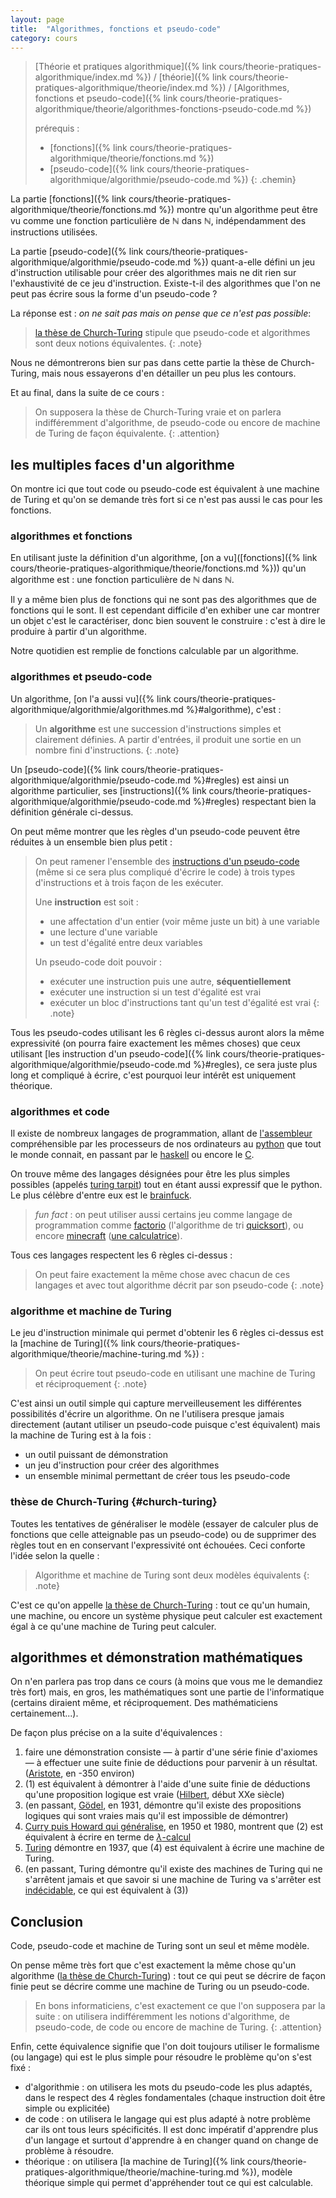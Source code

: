```yaml
---
layout: page
title:  "Algorithmes, fonctions et pseudo-code"
category: cours
---
```


> [Théorie et pratiques algorithmique]({% link cours/theorie-pratiques-algorithmique/index.md %}) / [théorie]({% link cours/theorie-pratiques-algorithmique/theorie/index.md %}) / [Algorithmes, fonctions et pseudo-code]({% link cours/theorie-pratiques-algorithmique/theorie/algorithmes-fonctions-pseudo-code.md %})
>
> prérequis :
>
>* [fonctions]({% link cours/theorie-pratiques-algorithmique/theorie/fonctions.md %})
>* [pseudo-code]({% link cours/theorie-pratiques-algorithmique/algorithmie/pseudo-code.md %})
{: .chemin}

La partie [fonctions]({% link cours/theorie-pratiques-algorithmique/theorie/fonctions.md %}) montre qu'un algorithme peut être vu comme une fonction particulière de $\mathbb{N}$ dans $\mathbb{N}$, indépendamment des instructions utilisées.

La partie [pseudo-code]({% link cours/theorie-pratiques-algorithmique/algorithmie/pseudo-code.md %}) quant-a-elle défini un jeu d'instruction utilisable pour créer des algorithmes mais ne dit rien sur l'exhaustivité de ce jeu d'instruction. Existe-t-il des algorithmes que l'on ne peut pas écrire sous la forme d'un pseudo-code ?

La réponse est : *on ne sait pas mais on pense que ce n'est pas possible*:

> [la thèse de Church-Turing](https://plato.stanford.edu/entries/turing-machine/#ThesDefiAxioTheo) stipule que pseudo-code et algorithmes sont deux notions équivalentes.
{: .note}

Nous ne démontrerons bien sur pas dans cette partie la thèse de Church-Turing, mais nous essayerons d'en détailler un peu plus les contours.

Et au final, dans la suite de ce cours :

> On supposera la thèse de Church-Turing vraie et on parlera indifféremment d'algorithme, de pseudo-code ou encore de machine de Turing de façon équivalente.
{: .attention}

## les multiples faces d'un algorithme

On montre ici que tout code ou pseudo-code est équivalent à une machine de Turing et qu'on se demande très fort si ce n'est pas aussi le cas pour les fonctions.

### algorithmes et fonctions

En utilisant juste la définition d'un algorithme, [on a vu]([fonctions]({% link cours/theorie-pratiques-algorithmique/theorie/fonctions.md %})) qu'un algorithme est : une fonction particulière de $\mathbb{N}$ dans $\mathbb{N}$.

Il y a même bien plus de fonctions qui ne sont pas des algorithmes que de fonctions qui le sont. Il est cependant difficile d'en exhiber une car montrer un objet c'est le caractériser, donc bien souvent le construire : c'est à dire le produire à partir d'un algorithme.

Notre quotidien est remplie de fonctions calculable par un algorithme.

### algorithmes et pseudo-code

Un algorithme, [on l'a aussi vu]({% link cours/theorie-pratiques-algorithmique/algorithmie/algorithmes.md %}#algorithme), c'est  :

> Un **algorithme** est une succession d'instructions simples et clairement définies. A partir d'entrées, il produit une sortie en un nombre fini d'instructions.
{: .note}

Un [pseudo-code]({% link cours/theorie-pratiques-algorithmique/algorithmie/pseudo-code.md %}#regles) est ainsi un algorithme particulier, ses [instructions]({% link cours/theorie-pratiques-algorithmique/algorithmie/pseudo-code.md %}#regles) respectant bien la définition générale ci-dessus.

On peut même montrer que les règles d'un pseudo-code peuvent être réduites à un ensemble bien plus petit :

> On peut ramener l'ensemble des [instructions d'un pseudo-code](https://en.wikipedia.org/wiki/Structured_program_theorem) (même si ce sera plus compliqué d'écrire le code) à trois types d'instructions et à trois façon de les exécuter.
>
> Une **instruction**  est soit :
>
> * une affectation d'un entier (voir même juste un bit) à une variable
> * une lecture d'une variable
> * un test d'égalité entre deux variables
>
> Un pseudo-code doit pouvoir :
>
> * exécuter une instruction puis une autre, **séquentiellement**
> * exécuter une instruction si un test d'égalité est vrai
> * exécuter un bloc d'instructions tant qu'un test d'égalité est vrai
{: .note}

Tous les pseudo-codes utilisant les 6 règles ci-dessus auront alors la même expressivité (on pourra faire exactement les mêmes choses) que ceux utilisant [les instruction d'un pseudo-code]({% link cours/theorie-pratiques-algorithmique/algorithmie/pseudo-code.md %}#regles), ce sera juste plus long et compliqué à écrire, c'est pourquoi leur intérêt est uniquement théorique.

### algorithmes et code

Il existe de nombreux langages de programmation, allant de [l'assembleur](https://fr.wikipedia.org/wiki/Assembleur) compréhensible par les processeurs de nos ordinateurs au [python](https://fr.wikipedia.org/wiki/Python_(langage)) que tout le monde connait, en passant par le [haskell](https://fr.wikipedia.org/wiki/Haskell) ou encore le [C](https://fr.wikipedia.org/wiki/C_(langage)).

On trouve même des langages désignées pour être les plus simples possibles (appelés [turing tarpit](https://fr.wikipedia.org/wiki/Langage_de_programmation_exotique)) tout en étant aussi expressif que le python. Le plus célèbre d'entre eux est le [brainfuck](https://fr.wikipedia.org/wiki/Brainfuck).

> *fun fact* : on peut utiliser aussi certains jeu comme langage de programmation comme [factorio](https://www.factorio.com/) (l'algorithme de tri [quicksort](https://www.youtube.com/watch?v=ts5EKp9w4TU)), ou encore [minecraft](https://www.minecraft.net/) ([une calculatrice](https://www.youtube.com/watch?v=uGug-4xkw6M)).

Tous ces langages respectent les 6 règles ci-dessus :

> On peut faire exactement la même chose avec chacun de ces langages et avec tout algorithme décrit par son pseudo-code
{: .note}

### algorithme et machine de Turing

Le jeu d'instruction minimale qui permet d'obtenir les 6 règles ci-dessus est la [machine de Turing]({% link cours/theorie-pratiques-algorithmique/theorie/machine-turing.md %}) :

> On peut écrire tout pseudo-code en utilisant une machine de Turing et réciproquement
{: .note}

C'est ainsi un outil simple qui capture merveilleusement les différentes possibilités d'écrire un algorithme. On ne l'utilisera presque jamais directement (autant utiliser un pseudo-code puisque c'est équivalent) mais la machine de Turing est à la fois :

* un outil puissant de démonstration
* un jeu d'instruction pour créer des algorithmes
* un ensemble minimal permettant de créer tous les pseudo-code

### thèse de Church-Turing {#church-turing}

Toutes les tentatives de généraliser le modèle (essayer de calculer plus de fonctions que celle atteignable pas un pseudo-code) ou de supprimer des règles tout en en conservant l'expressivité ont échouées. Ceci conforte l'idée selon la quelle :

> Algorithme et machine de Turing sont deux modèles équivalents
{: .note}

C'est ce qu'on appelle [la thèse de Church-Turing](https://plato.stanford.edu/entries/turing-machine/#ThesDefiAxioTheo) : tout ce qu'un humain, une machine, ou encore un système physique peut calculer  est exactement égal à ce qu'une machine de Turing peut calculer.

## algorithmes et démonstration mathématiques

On n'en parlera pas trop dans ce cours (à moins que vous me le demandiez très fort) mais, en gros, les mathématiques sont une partie de l'informatique (certains diraient même, et réciproquement. Des mathématiciens certainement...).

De façon plus précise on a la suite d'équivalences :

1. faire une démonstration consiste — à partir d'une série finie d'axiomes — à effectuer une suite finie de déductions pour parvenir à un résultat. ([Aristote](https://fr.wikipedia.org/wiki/Aristote#Enqu%C3%AAte,_d%C3%A9monstration_et_syllogisme), en -350 environ)
2. (1) est équivalent à démontrer à l'aide d'une suite finie de déductions qu'une proposition logique est vraie ([Hilbert](https://fr.wikipedia.org/wiki/Syst%C3%A8me_%C3%A0_la_Hilbert), début XXe siècle)
3. (en passant, [Gödel](https://fr.wikipedia.org/wiki/Th%C3%A9or%C3%A8mes_d%27incompl%C3%A9tude_de_G%C3%B6del), en 1931, démontre qu'il existe des propositions logiques qui sont vraies mais qu'il est impossible de démontrer)
4. [Curry puis Howard qui généralise](https://fr.wikipedia.org/wiki/Correspondance_de_Curry-Howard), en 1950 et 1980, montrent que (2) est équivalent à écrire en terme de [$\lambda$-calcul](https://fr.wikipedia.org/wiki/Lambda-calcul)
5. [Turing](https://fr.wikipedia.org/wiki/Alan_Turing) démontre en 1937, que (4) est équivalent à écrire une machine de Turing.
6. (en passant, Turing démontre qu'il existe des machines de Turing qui ne s'arrêtent jamais et que savoir si une machine de Turing va s'arrêter est [indécidable](https://fr.wikipedia.org/wiki/Probl%C3%A8me_de_l%27arr%C3%AAt), ce qui est équivalent à (3))

## Conclusion

Code, pseudo-code et machine de Turing sont un seul et même modèle.

On pense même très fort que c'est exactement la même chose qu'un algorithme ([la thèse de Church-Turing](https://plato.stanford.edu/entries/turing-machine/#ThesDefiAxioTheo)) : tout ce qui peut se décrire de façon finie peut se décrire comme une machine de Turing ou un pseudo-code.

> En bons informaticiens, c'est exactement ce que l'on supposera par la suite : on utilisera indifféremment les notions d'algorithme, de pseudo-code, de code ou encore de machine de Turing.
{: .attention}

Enfin, cette équivalence  signifie que l'on doit toujours utiliser le formalisme (ou langage) qui est le plus simple pour résoudre le problème qu'on s'est fixé :

* d'algorithmie : on utilisera les mots du pseudo-code les plus adaptés, dans le respect des 4 règles fondamentales (chaque instruction doit être simple ou explicitée)
* de code : on utilisera le langage qui est plus adapté à notre problème car ils ont tous leurs spécificités. Il est donc impératif d'apprendre plus d'un langage et surtout d'apprendre à en changer quand on change de problème à résoudre.
* théorique : on utilisera [la machine de Turing]({% link cours/theorie-pratiques-algorithmique/theorie/machine-turing.md %}), modèle théorique simple qui permet d'appréhender tout ce qui est calculable.
